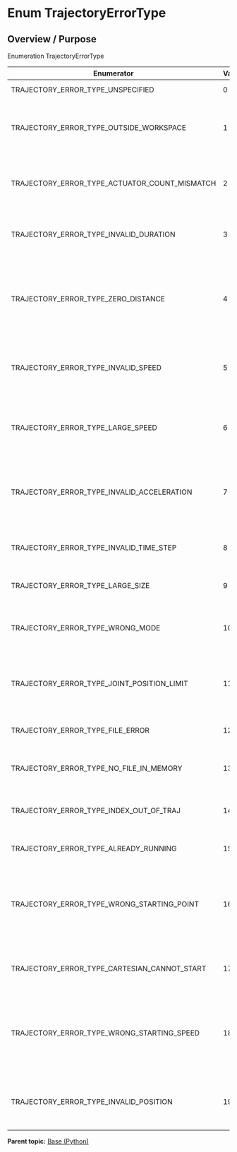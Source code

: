 # Enum TrajectoryErrorType

## Overview / Purpose

Enumeration TrajectoryErrorType

|Enumerator|Value|Description|
|----------|-----|-----------|
|TRAJECTORY\_ERROR\_TYPE\_UNSPECIFIED|0|Unspecified error type|
|TRAJECTORY\_ERROR\_TYPE\_OUTSIDE\_WORKSPACE|1|The trajectory point is outside robot workspace|
|TRAJECTORY\_ERROR\_TYPE\_ACTUATOR\_COUNT\_MISMATCH|2|There is an actuator count mismatch with the robot|
|TRAJECTORY\_ERROR\_TYPE\_INVALID\_DURATION|3|The trajectory has an invalid duration|
|TRAJECTORY\_ERROR\_TYPE\_ZERO\_DISTANCE|4|The trajectory does not move the robot because the delta is either zero or too small|
|TRAJECTORY\_ERROR\_TYPE\_INVALID\_SPEED|5|The speed for a trajectory point for an actuator is invalid|
|TRAJECTORY\_ERROR\_TYPE\_LARGE\_SPEED|6|The speed for a trajectory point for an actuator exceeds its limit|
|TRAJECTORY\_ERROR\_TYPE\_INVALID\_ACCELERATION|7|The acceleration for a trajectory point for an actuator is invalid|
|TRAJECTORY\_ERROR\_TYPE\_INVALID\_TIME\_STEP|8|The time step for a trajectory point is invalid|
|TRAJECTORY\_ERROR\_TYPE\_LARGE\_SIZE|9|The trajectory is too large|
|TRAJECTORY\_ERROR\_TYPE\_WRONG\_MODE|10|The robot is not currently in Trajectory Control mode|
|TRAJECTORY\_ERROR\_TYPE\_JOINT\_POSITION\_LIMIT|11|The position limit for a trajectory point for an actuator is exceeded|
|TRAJECTORY\_ERROR\_TYPE\_FILE\_ERROR|12|An internal file error was encountered|
|TRAJECTORY\_ERROR\_TYPE\_NO\_FILE\_IN\_MEMORY|13|An internal file memory error was encountered|
|TRAJECTORY\_ERROR\_TYPE\_INDEX\_OUT\_OF\_TRAJ|14|The index for a trajectory point is invalid|
|TRAJECTORY\_ERROR\_TYPE\_ALREADY\_RUNNING|15|A trajectory is already running|
|TRAJECTORY\_ERROR\_TYPE\_WRONG\_STARTING\_POINT|16|The difference between the trajectory's starting point and the current position is too large|
|TRAJECTORY\_ERROR\_TYPE\_CARTESIAN\_CANNOT\_START|17|The cartesian trajectory is not able to start|
|TRAJECTORY\_ERROR\_TYPE\_WRONG\_STARTING\_SPEED|18|The difference between the trajectory's starting speed and the current speed is too large|
|TRAJECTORY\_ERROR\_TYPE\_INVALID\_POSITION|19|The position for a trajectory point for an actuator is invalid|

**Parent topic:** [Base \(Python\)](../../summary_pages/Base.md)

